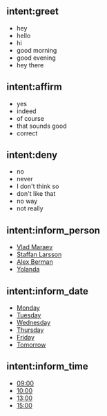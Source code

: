 ## intent:greet
- hey
- hello
- hi
- good morning
- good evening
- hey there

## intent:affirm
- yes
- indeed
- of course
- that sounds good
- correct

## intent:deny
- no
- never
- I don't think so
- don't like that
- no way
- not really

## intent:inform_person
- [Vlad Maraev](person)
- [Staffan Larsson](person)
- [Alex Berman](person)
- [Yolanda](person)

## intent:inform_date
- [Monday](date)
- [Tuesday](date)
- [Wednesday](date)
- [Thursday](date)
- [Friday](date)
- [Tomorrow](date)

## intent:inform_time
- [09:00](time)
- [10:00](time)
- [13:00](time)
- [15:00](time)
